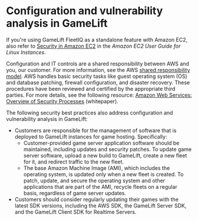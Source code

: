 # Configuration and vulnerability analysis in GameLift<a name="vulnerability-analysis-management"></a>

If you're using GameLift FleetIQ as a standalone feature with Amazon EC2, also refer to [Security in Amazon EC2](https://docs.aws.amazon.com/AWSEC2/latest/UserGuide/ec2-security.html) in the *Amazon EC2 User Guide for Linux Instances*\.

Configuration and IT controls are a shared responsibility between AWS and you, our customer\. For more information, see the AWS [shared responsibility model](http://aws.amazon.com/compliance/shared-responsibility-model/)\. AWS handles basic security tasks like guest operating system \(OS\) and database patching, firewall configuration, and disaster recovery\. These procedures have been reviewed and certified by the appropriate third parties\. For more details, see the following resource: [Amazon Web Services: Overview of Security Processes](https://d0.awsstatic.com/whitepapers/Security/AWS_Security_Whitepaper.pdf) \(whitepaper\)\.

The following security best practices also address configuration and vulnerability analysis in GameLift: 
+ Customers are responsible for the management of software that is deployed to GameLift instances for game hosting\. Specifically: 
  + Customer\-provided game server application software should be maintained, including updates and security patches\. To update game server software, upload a new build to GameLift, create a new fleet for it, and redirect traffic to the new fleet\.
  + The base Amazon Machine Image \(AMI\), which includes the operating system, is updated only when a new fleet is created\. To patch, update, and secure the operating system and other applications that are part of the AMI, recycle fleets on a regular basis, regardless of game server updates\.
+ Customers should consider regularly updating their games with the latest SDK versions, including the AWS SDK, the GameLift Server SDK, and the GameLift Client SDK for Realtime Servers\.